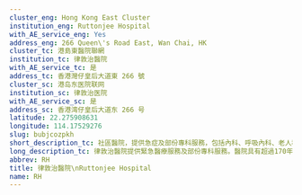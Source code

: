 ```yaml
---
cluster_eng: Hong Kong East Cluster
institution_eng: Ruttonjee Hospital
with_AE_service_eng: Yes
address_eng: 266 Queen\'s Road East, Wan Chai, HK
cluster_tc: 港島東醫院聯網
institution_tc: 律敦治醫院
with_AE_service_tc: 是
address_tc: 香港灣仔皇后大道東 266 號
cluster_sc: 港岛东医院联网
institution_sc: 律敦治医院
with_AE_service_sc: 是
address_sc: 香港湾仔皇后大道东 266 号
latitude: 22.275908631
longitude: 114.17529276
slug: bubjcozpkh
short_description_tc: 社區醫院，提供急症及部份專科服務，包括內科、呼吸內科、老人科及外科。
long_description_tc: 律敦治醫院提供緊急醫療服務及部份專科服務。醫院具有超過170年歷史，曾用作海員及軍事醫院，後期專門為肺結核病患者提供服務。1991年正式成為一間全科醫院。醫院大樓已重建，而服務範圍更貼合社區的需求。1998年，律敦治醫院與鄧肇堅醫院已進行管理合併，進一步節省資源和提高效率。
abbrev: RH
title: 律敦治醫院\nRuttonjee Hospital
name: RH
---
```

